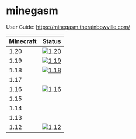 # minegasm

User Guide: https://minegasm.therainbowville.com/

| Minecraft | Status |
| --- | ---|
| 1.20 | [![1.20](https://github.com/RainbowVille/minegasm/actions/workflows/gradle-1.20.yml/badge.svg)](https://github.com/RainbowVille/minegasm/actions/workflows/gradle-1.20.yml) |
| 1.19 | [![1.19](https://github.com/RainbowVille/minegasm/actions/workflows/gradle-1.19.yml/badge.svg)](https://github.com/RainbowVille/minegasm/actions/workflows/gradle-1.19.yml) |
| 1.18 | [![1.18](https://github.com/RainbowVille/minegasm/actions/workflows/gradle-1.18.yml/badge.svg)](https://github.com/RainbowVille/minegasm/actions/workflows/gradle-1.18.yml) |
| 1.17 | |
| 1.16 | [![1.16](https://github.com/RainbowVille/minegasm/actions/workflows/gradle-1.16.yml/badge.svg)](https://github.com/RainbowVille/minegasm/actions/workflows/gradle-1.16.yml) |
| 1.15 | |
| 1.14 | |
| 1.13 | |
| 1.12 | [![1.12](https://github.com/RainbowVille/minegasm/actions/workflows/gradle-1.12.yml/badge.svg)](https://github.com/RainbowVille/minegasm/actions/workflows/gradle-1.12.yml) |
